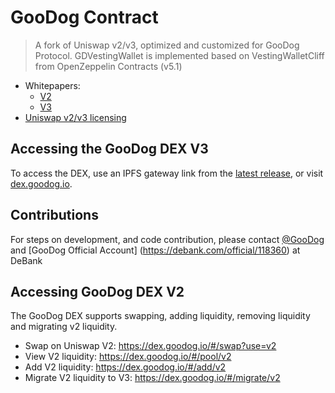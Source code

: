 # GooDog Contract

> A fork of Uniswap v2/v3, optimized and customized for GooDog Protocol.
> GDVestingWallet is implemented based on VestingWalletCliff from OpenZeppelin Contracts (v5.1)
- Whitepapers:
  - [V2](https://uniswap.org/whitepaper.pdf)
  - [V3](https://uniswap.org/whitepaper-v3.pdf)
- [Uniswap v2/v3 licensing](https://support.uniswap.org/hc/en-us/articles/14569783029645-Uniswap-v3-licensing)

## Accessing the GooDog DEX V3

To access the DEX, use an IPFS gateway link from the
[latest release](https://github.com/GooDogProtocol/GooDogDex/releases/latest),
or visit [dex.goodog.io](https://dex.goodog.io).

## Contributions

For steps on development, and code contribution, please contact [@GooDog](https://debank.com/profile/0xbe18b2c63ae3964ac20bdd8d722ffd68f1629405) and [GooDog Official Account] (https://debank.com/official/118360) at DeBank

## Accessing GooDog DEX V2

The GooDog DEX supports swapping, adding liquidity, removing liquidity and migrating v2 liquidity.

- Swap on Uniswap V2: https://dex.goodog.io/#/swap?use=v2
- View V2 liquidity: https://dex.goodog.io/#/pool/v2
- Add V2 liquidity: https://dex.goodog.io/#/add/v2
- Migrate V2 liquidity to V3: https://dex.goodog.io/#/migrate/v2

